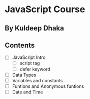 # JavaScript Course

## By Kuldeep Dhaka

## Contents

- [ ] JavaScript Intro
  - [ ] script tag
  - [ ] defer keyword
- [ ] Data Types
- [ ] Variables and constants
- [ ] Funtions and Anonymous funtions
- [ ] Date and Time
